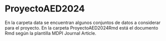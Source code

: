 # ProyectoAED2024

En la carpeta data se encuentran algunos conjuntos de datos a considerar para el proyecto.
En la carpeta ProyectoAED2024Rmd está el documento Rmd según la plantilla MDPI Journal Article.
